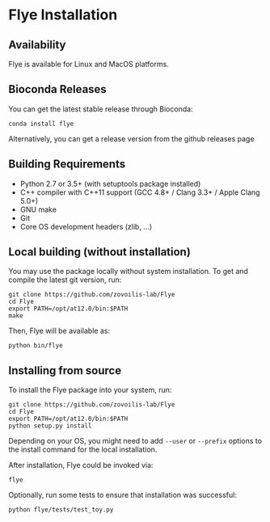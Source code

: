 Flye Installation
=================

Availability
------------

Flye is available for Linux and MacOS platforms.

Bioconda Releases
-----------------

You can get the latest stable release through Bioconda:

    conda install flye

Alternatively, you can get a release version from the github releases page


Building Requirements
---------------------

* Python 2.7 or 3.5+ (with setuptools package installed)
* C++ compiler with C++11 support (GCC 4.8+ / Clang 3.3+ / Apple Clang 5.0+)
* GNU make
* Git
* Core OS development headers (zlib, ...)


Local building (without installation)
-------------------------------------

You may use the package locally without system installation.
To get and compile the latest git version, run:

    git clone https://github.com/zovoilis-lab/Flye
    cd Flye
    export PATH=/opt/at12.0/bin:$PATH
    make

Then, Flye will be available as:

    python bin/flye


Installing from source
----------------------

To install the Flye package into your system, run:

    git clone https://github.com/zovoilis-lab/Flye
    cd Flye
    export PATH=/opt/at12.0/bin:$PATH
    python setup.py install

Depending on your OS, you might need to add
```--user``` or ```--prefix``` options to the 
install command for the local installation.

After installation, Flye could be invoked via:

    flye

Optionally, run some tests to ensure that installation was successful:

    python flye/tests/test_toy.py
